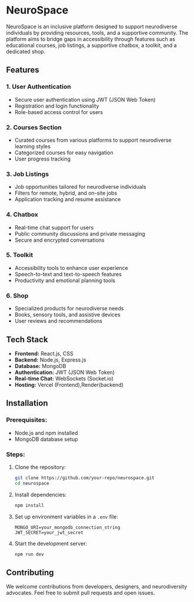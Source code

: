 # NeuroSpace

NeuroSpace is an inclusive platform designed to support neurodiverse individuals by providing resources, tools, and a supportive community. The platform aims to bridge gaps in accessibility through features such as educational courses, job listings, a supportive chatbox, a toolkit, and a dedicated shop.

## Features

### 1. **User Authentication**
- Secure user authentication using JWT (JSON Web Token)
- Registration and login functionality
- Role-based access control for users

### 2. **Courses Section**
- Curated courses from various platforms to support neurodiverse learning styles
- Categorized courses for easy navigation
- User progress tracking

### 3. **Job Listings**
- Job opportunities tailored for neurodiverse individuals
- Filters for remote, hybrid, and on-site jobs
- Application tracking and resume assistance

### 4. **Chatbox**
- Real-time chat support for users
- Public community discussions and private messaging
- Secure and encrypted conversations

### 5. **Toolkit**
- Accessibility tools to enhance user experience
- Speech-to-text and text-to-speech features
- Productivity and emotional planning tools

### 6. **Shop**
- Specialized products for neurodiverse needs
- Books, sensory tools, and assistive devices
- User reviews and recommendations

## Tech Stack
- **Frontend:** React.js, CSS
- **Backend:** Node.js, Express.js
- **Database:** MongoDB
- **Authentication:** JWT (JSON Web Token)
- **Real-time Chat:** WebSockets (Socket.io)
- **Hosting:** Vercel (Frontend),Render(backend)

## Installation

### Prerequisites:
- Node.js and npm installed
- MongoDB database setup

### Steps:
1. Clone the repository:
   ```bash
   git clone https://github.com/your-repo/neurospace.git
   cd neurospace
   ```
2. Install dependencies:
   ```bash
   npm install
   ```
3. Set up environment variables in a `.env` file:
   ```env
   MONGO_URI=your_mongodb_connection_string
   JWT_SECRET=your_jwt_secret
   ```
4. Start the development server:
   ```bash
   npm run dev
   ```

## Contributing
We welcome contributions from developers, designers, and neurodiversity advocates. Feel free to submit pull requests and open issues.


